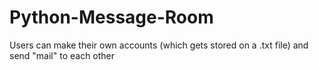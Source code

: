# Python-Message-Room
Users can make their own accounts (which gets stored on a .txt file) and send "mail" to each other
